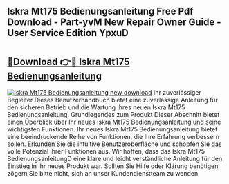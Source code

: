 ## Iskra Mt175 Bedienungsanleitung Free Pdf Download - Part-yvM New Repair Owner Guide - User Service Edition YpxuD

# <h2><a href="http://df5hc1q.blite.top/?on=Iskra+Mt175+Bedienungsanleitung">🔗Download 👉🔴 Iskra Mt175 Bedienungsanleitung</a></h2>

[![Iskra Mt175 Bedienungsanleitung new download](https://i.imgur.com/lujVjoI.png)](http://df5hc1q.blite.top/?on=Iskra+Mt175+Bedienungsanleitung)
Ihr zuverlässiger Begleiter Dieses Benutzerhandbuch bietet eine zuverlässige Anleitung für den sicheren Betrieb und die Wartung Ihres neuen Iskra Mt175 Bedienungsanleitung. Grundlegendes zum Produkt Dieser Abschnitt bietet einen Überblick über Ihr neues Iskra Mt175 Bedienungsanleitung und seine wichtigsten Funktionen. Ihr neues Iskra Mt175 Bedienungsanleitung bietet eine beeindruckende Reihe von Funktionen, die Ihre Erfahrung verbessern sollen. Erkunden Sie die intuitive Benutzeroberfläche und schöpfen Sie das volle Potenzial ihrer Funktionen aus. Wir hoffen, dass das Iskra Mt175 BedienungsanleitungD eine klare und leicht verständliche Anleitung für den Einstieg in Ihr neues Produkt war. Sollten Sie Hilfe oder Klärung benötigen, zögern Sie bitte nicht, sich an unser Kundendienstteam zu wenden.
